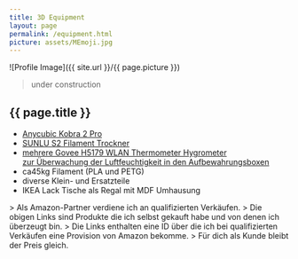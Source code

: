 ```yaml
---
title: 3D Equipment
layout: page
permalink: /equipment.html
picture: assets/MEmoji.jpg
---
```

![Profile Image]({{ site.url }}/{{ page.picture }})

> under construction 

<h2>{{ page.title }}</h2>

<ul class="skill-list">
	<li><a href="https://amzn.to/3xOkDJ1">Anycubic Kobra 2 Pro</a></li>
<li><a href="https://amzn.to/3wdiA0G">SUNLU S2 Filament Trockner </a></li>
	<li><a href="https://amzn.to/44mmzVe">mehrere Govee H5179 WLAN Thermometer Hygrometer </br>
zur Überwachung der Luftfeuchtigkeit in den Aufbewahrungsboxen</a></li>
        <li>ca45kg Filament (PLA und PETG)</li>
        <li>diverse Klein- und Ersatzteile</li>
        <li>IKEA Lack Tische als Regal mit MDF Umhausung</li>

 <!--
        <li><a href="https://amzn.to/3wdiA0G">SUNLU S2 Filament Trockner </a></li>
	<li><a href="https://amzn.to/3xOkDJ1">Anycubic Kobra 2 Pro</a></li>
<li><a href="https://amzn.to/3wdiA0G">SUNLU S2 Filament Trockner </a></li>
	<li><a href="https://amzn.to/3xOkDJ1">Anycubic Kobra 2 Pro</a></li>
<li><a href="https://amzn.to/3wdiA0G">SUNLU S2 Filament Trockner </a></li>
-->	
</ul>
> Als Amazon-Partner verdiene ich an qualifizierten Verkäufen.  
> Die obigen Links sind Produkte die ich selbst gekauft habe und von denen ich überzeugt bin.   
> Die Links enthalten eine ID über die ich bei qualifizierten Verkäufen eine Provision von Amazon bekomme.   
> Für dich als Kunde bleibt der Preis gleich.  
